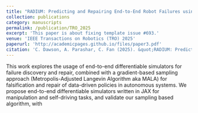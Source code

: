 ```yaml
---
title: "RADIUM: Predicting and Repairing End-to-End Robot Failures using Gradient-Accelerated Sampling"
collection: publications
category: manuscripts
permalink: /publication/TRO_2025
excerpt: 'This paper is about fixing template issue #693.'
venue: 'IEEE Transactions on Robotics (TRO) 2025'
paperurl: 'http://academicpages.github.io/files/paper3.pdf'
citation: 'C. Dawson, A. Parashar, C. Fan (2025). &quot;RADIUM: Predicting and Repairing End-to-End Robot Failures using Gradient-Accelerated Sampling.&quot; <i>IEEE Transactions on Robotics 2025</i>. 1(3).'
---
```


This work explores the usage of end-to-end differentiable simulators for failure discovery and repair, combined with a gradient-based sampling approach (Metropolis-Adjusted Langevin Algorithm aka MALA) for falsification and repair of data-driven policies in autonomous systems. We propose end-to-end differentiable simulators written in JAX for manipulation and self-driving tasks, and validate our sampling based algorithm, with 